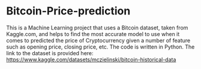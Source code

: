# Bitcoin-Price-prediction
This is a Machine Learning project that uses a Bitcoin dataset, taken from Kaggle.com, and helps to find the most accurate model to use when it comes to predicted the price of Cryptocurrency given a number of feature such as opening price, closing price, etc. The code is written in Python.
The link to the dataset is provided here: https://www.kaggle.com/datasets/mczielinski/bitcoin-historical-data
